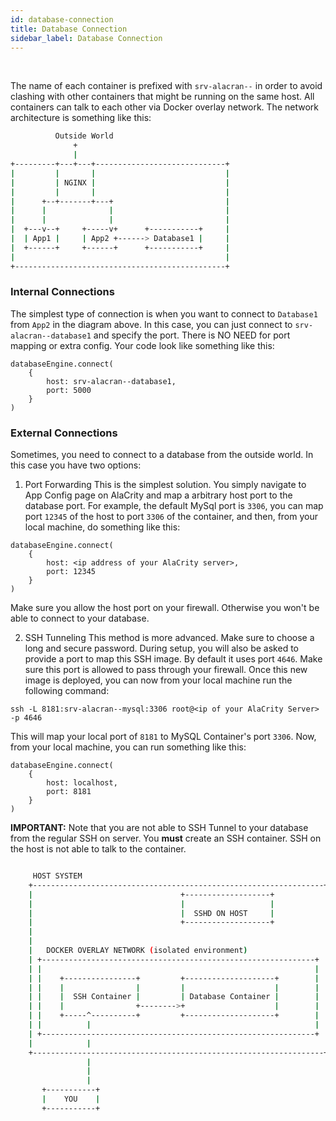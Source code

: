 ```yaml
---
id: database-connection
title: Database Connection
sidebar_label: Database Connection
---
```


<br/>

The name of each container is prefixed with `srv-alacran--` in order to avoid clashing with other containers that might be running on the same host. All containers can talk to each other via Docker overlay network. The network architecture is something like this:


```bash
          Outside World
              +
              |
+---------+---+---+-----------------------------+
|         |       |                             |
|         | NGINX |                             |
|         |       |                             |
|      +--+-------+---+                         |
|      |              |                         |
|      |              |                         |
|  +---v--+     +-----v+      +-----------+     |
|  | App1 |     | App2 +------> Database1 |     |
|  +------+     +------+      +-----------+     |
|                                               |
+-----------------------------------------------+
```


### Internal Connections

The simplest type of connection is when you want to connect to `Database1` from `App2` in the diagram above. In this case, you can just connect to `srv-alacran--database1` and specify the port. There is NO NEED for port mapping or extra config. Your code look like something like this:

```
databaseEngine.connect(
    {
        host: srv-alacran--database1,
        port: 5000
    }
)
```


### External Connections

Sometimes, you need to connect to a database from the outside world. In this case you have two options:

1) Port Forwarding
This is the simplest solution. You simply navigate to App Config page on AlaCrity and map a arbitrary host port to the database port. For example, the default MySql port is `3306`, you can map port `12345` of the host to port `3306` of the container, and then, from your local machine, do something like this:

```
databaseEngine.connect(
    {
        host: <ip address of your AlaCrity server>,
        port: 12345
    }
)
```

Make sure you allow the host port on your firewall. Otherwise you won't be able to connect to your database.


2) SSH Tunneling
This method is more advanced. Make sure to choose a long and secure password. During setup, you will also be asked to provide a port to map this SSH image. By default it uses port `4646`. Make sure this port is allowed to pass through your firewall. Once this new image is deployed, you can now from your local machine run the following command:
```
ssh -L 8181:srv-alacran--mysql:3306 root@<ip of your AlaCrity Server> -p 4646
```

This will map your local port of `8181` to MySQL Container's port `3306`. Now, from your local machine, you can run something like this:
```
databaseEngine.connect(
    {
        host: localhost,
        port: 8181
    }
)
```
**IMPORTANT:** Note that you are not able to SSH Tunnel to your database from the regular SSH on server. You **must** create an SSH container. SSH on the host is not able to talk to the container.

```bash

     HOST SYSTEM
    +-----------------------------------------------------------------+
    |                                 +-------------------+           |
    |                                 |                   |           |
    |                                 |  SSHD ON HOST     |           |
    |                                 +-------------------+           |
    |                                                                 |
    |                                                                 |
    |   DOCKER OVERLAY NETWORK (isolated environment)                 |
    | +-------------------------------------------------------------+ |
    | |                                                             | |
    | |    +----------------+         +--------------------+        | |
    | |    |                |         |                    |        | |
    | |    |  SSH Container |         | Database Container |        | |
    | |    |                +-------->+                    |        | |
    | |    +-----^----------+         +--------------------+        | |
    | |          |                                                  | |
    | +-------------------------------------------------------------+ |
    |            |                                                    |
    +-----------------------------------------------------------------+
                 |
                 |
                 |
       +-----------+
       |    YOU    |
       +-----------+
```
